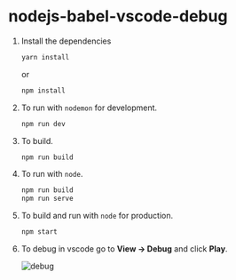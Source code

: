 # nodejs-babel-vscode-debug

1. Install the dependencies

    ```bash
    yarn install
    ```
    or
    ```bash
    npm install
    ```

2. To run with `nodemon` for development.

    ```bash
    npm run dev
    ```

3. To build.

    ```bash
    npm run build
    ```

4. To run with `node`.

    ```bash
    npm run build
    npm run serve
    ```

5. To build and run with `node` for production.

    ```bash
    npm start
    ```

6. To debug in vscode go to **View -> Debug** and click **Play**.

    ![debug](https://raw.githubusercontent.com/douglasjunior/nodejs-babel-vscode-debug/master/screenshots/debug-vscode.png)
